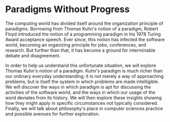 # Paradigms Without Progress

The computing world has divided itself around the organization principle of paradigms. Borrowing from Thomas Kuhn's notion of a paradigm, Robert Floyd introduced the notion of a programming paradigm in his 1978 Turing Award acceptance speech. Ever since, this notion has infected the software world, becoming an organizing principle for jobs, conferences, and research. But further than that, it has become a ground for interminable debate and disagreement. 

In order to help us understand this unfortunate situation, we will explore Thomas Kuhn's notion of a paradigm. Kuhn's paradigm is much richer than our ordinary everyday understanding; it is not merely a way of approaching problems, but is itself the system in which problems are made intelligible. We will discover the ways in which paradigm is apt for discussing the activities of the software world, and the ways in which our usage of the word deviates from its history. We will then explore these insights showing how they might apply in specific circumstances not typically considered. Finally, we will talk about philosophy's place in computer sciences practice and possible avenues for further exploration.

